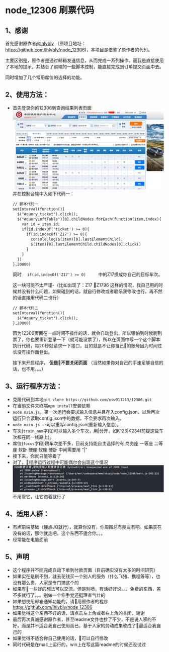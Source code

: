 # node_12306  刷票代码
## 1、感谢
首先感谢原作者[@lhlybly](https://github.com/lhlybly) （原项目地址：https://github.com/lhlybly/node_12306)，本项目是借鉴了原作者的代码。

主要区别是，原作者是通过邮箱发送信息，从而完成一系列操作。而我是直接使用了本地的提示，并结合了前端的一些脚本控制，能直接完成到订单提交页面中去。

同时增加了几个常用席位的选择的功能。

## 2、使用方法：
  * 首先登录你的12306到查询结果列表页面
    ![image](./readme-img/1.jpeg)
    并在控制台输中入如下代码一：
    ```
    // 脚本代码一
    setInterval(function(){
      $("#query_ticket").click();
      $("#queryLeftTable")[0].childNodes.forEach(function(item,index){
        var id = item.id;
        if(id.indexOf('ticket') >= 0){
          if(id.indexOf('Z17') >= 0){
            console.log($(item)[0].lastElementChild);
            $(item)[0].lastElementChild.childNodes[0].click()
          }
        }
      })
    },20000)
    ``` 
    同时 ```   if(id.indexOf('Z17') >= 0)      ``` 中的Z17换成你自己的目标车次。

    这一块可能不太严谨-（比如出现了：Z17 Z1796 这样的情况，我自己用的时候并没有什么问题，如果碰到的话，就自行修改或者联系我修改也行，再不然的话直接用代码二也行）

    ```
    // 脚本代码二
    setInterval(function(){
      $("#query_ticket").click();
    },20000)
    ```
    因为12306页面在一点时间不操作的话，就会自动登出，所以哪怕到时候刷到票了，你也要重新登录一下（就可能没票了），所以在页面中写一个这个脚本执行代码，每20秒就请求一下接口，目的就是不让你自己的账号因为时间过长没有操作而登出。

    接下来开启程序， **但是不要关闭页面** （当然如果你对自己的手速足够自信的话，也不用。。。）

  ## 3、运行程序方法：
  * 克隆代码到本地``` git clone https://github.com/xsw911213/12306.git ``` 
  * 在当前文件夹终端``` npm install ```安装依赖
  * ```node main.js```，第一次运行会要求输入信息并且存入config.json，以后再次运行只会读取config.json中的数据，不会要求再次输入。
  * ```node main.js -r```可以重写config.json(重新输入信息)。
  * 车次(```train_num```字段)可以输入多个车次，用|分开，如K123|K234(前提这些车次都在同一线路上)。
  * 席位(```focus```字段)跟车次差不多，目前支持能自主选择的有 商务座 一等座 二等座 软卧 硬座 软座 硬卧 中间需要用  “|”
  * 接下来，你就只能等着了
  * 对了，程序运行过程中可能偶尔会出现这个情况
  ![image](./readme-img/2.jpeg)
  不用管它，让它跑着就行了

  ## 4、适用人群：
  * 有点前端基础（懂点JQ就行），就算你没有，你周围总有朋友有吧。如果实在没有的话，那你就走吧，这个东西不适合你。。。
  * 经常能在电脑面前

  ## 5、声明
  * 这个程序并不能完成自动下单到付款页面（目前确实没有太多的时间研究）
  * 如果实在是刷不到，就去花钱买一个别人的服务（什么飞猪、携程等等），也没有那么贵，人家是专门搞这个的
  * 如果有一些好的想法可以交流，但是别喷，有话好好说。。。免费的东西，差不多就行了。。。别做一个伸手党还挺理直气壮的
  * 如果想使用邮箱通知功能的，请用原作者的程序 https://github.com/lhlybly/node_12306
  * 如果觉得这个东西不好的话，请点击左上角或者右上角的关闭，谢谢
  * 最后再次真诚感谢原作者，甚至readme文件也抄了不少，不是说人家的不好，而是并不适合我自己使用而已，基于人家的劳动成果改成了最适合我自己的
  * 如果觉得不适合你自己使用的话，可以自行修改
  * 同时代码是在mac上运行的，win上在写这篇readme的时候还没试过
